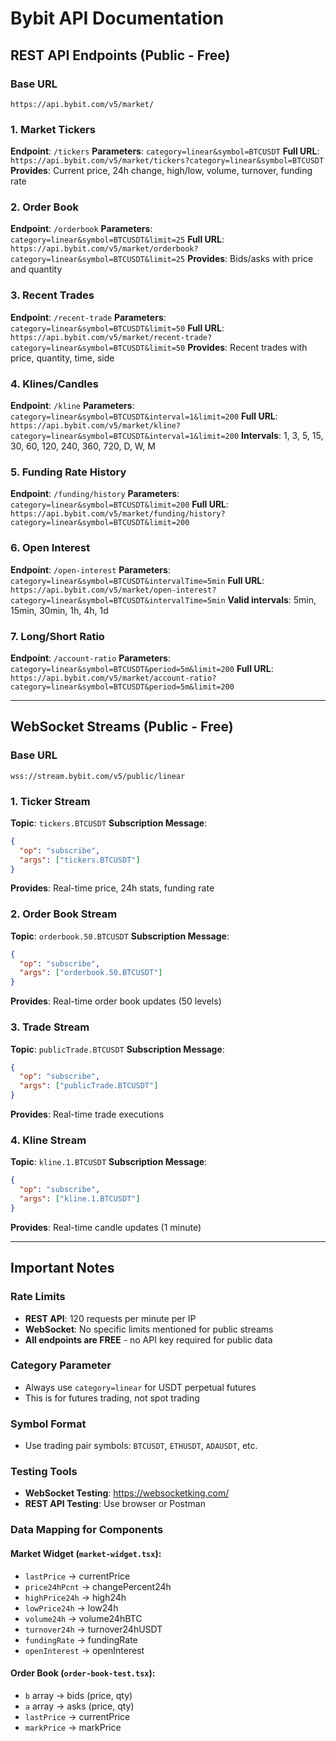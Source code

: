 # Bybit API Documentation

## REST API Endpoints (Public - Free)

### Base URL

```
https://api.bybit.com/v5/market/
```

### 1. Market Tickers

**Endpoint**: `/tickers`
**Parameters**: `category=linear&symbol=BTCUSDT`
**Full URL**: `https://api.bybit.com/v5/market/tickers?category=linear&symbol=BTCUSDT`
**Provides**: Current price, 24h change, high/low, volume, turnover, funding rate

### 2. Order Book

**Endpoint**: `/orderbook`
**Parameters**: `category=linear&symbol=BTCUSDT&limit=25`
**Full URL**: `https://api.bybit.com/v5/market/orderbook?category=linear&symbol=BTCUSDT&limit=25`
**Provides**: Bids/asks with price and quantity

### 3. Recent Trades

**Endpoint**: `/recent-trade`
**Parameters**: `category=linear&symbol=BTCUSDT&limit=50`
**Full URL**: `https://api.bybit.com/v5/market/recent-trade?category=linear&symbol=BTCUSDT&limit=50`
**Provides**: Recent trades with price, quantity, time, side

### 4. Klines/Candles

**Endpoint**: `/kline`
**Parameters**: `category=linear&symbol=BTCUSDT&interval=1&limit=200`
**Full URL**: `https://api.bybit.com/v5/market/kline?category=linear&symbol=BTCUSDT&interval=1&limit=200`
**Intervals**: 1, 3, 5, 15, 30, 60, 120, 240, 360, 720, D, W, M

### 5. Funding Rate History

**Endpoint**: `/funding/history`
**Parameters**: `category=linear&symbol=BTCUSDT&limit=200`
**Full URL**: `https://api.bybit.com/v5/market/funding/history?category=linear&symbol=BTCUSDT&limit=200`

### 6. Open Interest

**Endpoint**: `/open-interest`
**Parameters**: `category=linear&symbol=BTCUSDT&intervalTime=5min`
**Full URL**: `https://api.bybit.com/v5/market/open-interest?category=linear&symbol=BTCUSDT&intervalTime=5min`
**Valid intervals**: 5min, 15min, 30min, 1h, 4h, 1d

### 7. Long/Short Ratio

**Endpoint**: `/account-ratio`
**Parameters**: `category=linear&symbol=BTCUSDT&period=5m&limit=200`
**Full URL**: `https://api.bybit.com/v5/market/account-ratio?category=linear&symbol=BTCUSDT&period=5m&limit=200`

---

## WebSocket Streams (Public - Free)

### Base URL

```
wss://stream.bybit.com/v5/public/linear
```

### 1. Ticker Stream

**Topic**: `tickers.BTCUSDT`
**Subscription Message**:

```json
{
  "op": "subscribe",
  "args": ["tickers.BTCUSDT"]
}
```

**Provides**: Real-time price, 24h stats, funding rate

### 2. Order Book Stream

**Topic**: `orderbook.50.BTCUSDT`
**Subscription Message**:

```json
{
  "op": "subscribe",
  "args": ["orderbook.50.BTCUSDT"]
}
```

**Provides**: Real-time order book updates (50 levels)

### 3. Trade Stream

**Topic**: `publicTrade.BTCUSDT`
**Subscription Message**:

```json
{
  "op": "subscribe",
  "args": ["publicTrade.BTCUSDT"]
}
```

**Provides**: Real-time trade executions

### 4. Kline Stream

**Topic**: `kline.1.BTCUSDT`
**Subscription Message**:

```json
{
  "op": "subscribe",
  "args": ["kline.1.BTCUSDT"]
}
```

**Provides**: Real-time candle updates (1 minute)

---

## Important Notes

### Rate Limits

- **REST API**: 120 requests per minute per IP
- **WebSocket**: No specific limits mentioned for public streams
- **All endpoints are FREE** - no API key required for public data

### Category Parameter

- Always use `category=linear` for USDT perpetual futures
- This is for futures trading, not spot trading

### Symbol Format

- Use trading pair symbols: `BTCUSDT`, `ETHUSDT`, `ADAUSDT`, etc.

### Testing Tools

- **WebSocket Testing**: https://websocketking.com/
- **REST API Testing**: Use browser or Postman

### Data Mapping for Components

#### Market Widget (`market-widget.tsx`):

- `lastPrice` → currentPrice
- `price24hPcnt` → changePercent24h
- `highPrice24h` → high24h
- `lowPrice24h` → low24h
- `volume24h` → volume24hBTC
- `turnover24h` → turnover24hUSDT
- `fundingRate` → fundingRate
- `openInterest` → openInterest

#### Order Book (`order-book-test.tsx`):

- `b` array → bids (price, qty)
- `a` array → asks (price, qty)
- `lastPrice` → currentPrice
- `markPrice` → markPrice
